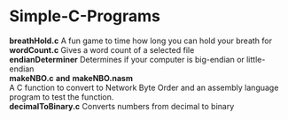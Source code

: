 # Simple-C-Programs <br /> 
**breathHold.c** A fun game to time how long you can hold your breath for <br />
**wordCount.c** Gives a word count of a selected file <br />
**endianDeterminer** Determines if your computer is big-endian or little-endian <br />
**makeNBO.c** **and** **makeNBO.nasm** <br /> A C function to convert to Network Byte Order and an assembly language program to test the function. <br />
**decimalToBinary.c** Converts numbers from decimal to binary <br />
